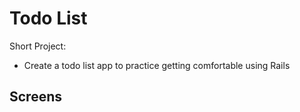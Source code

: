 # Todo List

Short Project:
- Create a todo list app to practice getting comfortable using Rails

## Screens
